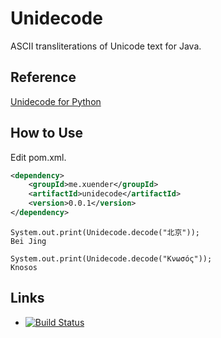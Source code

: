 # Unidecode #

ASCII transliterations of Unicode text for Java.

## Reference ##

[Unidecode for Python](https://pypi.python.org/pypi/Unidecode)

## How to Use ##

Edit pom.xml.

```xml
<dependency>
	<groupId>me.xuender</groupId>
	<artifactId>unidecode</artifactId>
	<version>0.0.1</version>
</dependency>
```

    System.out.print(Unidecode.decode("北京"));
    Bei Jing

    System.out.print(Unidecode.decode("Κνωσός"));
    Knosos

## Links ##

* [![Build Status](https://travis-ci.org/xuender/unidecode.png)](https://travis-ci.org/xuender/unidecode)